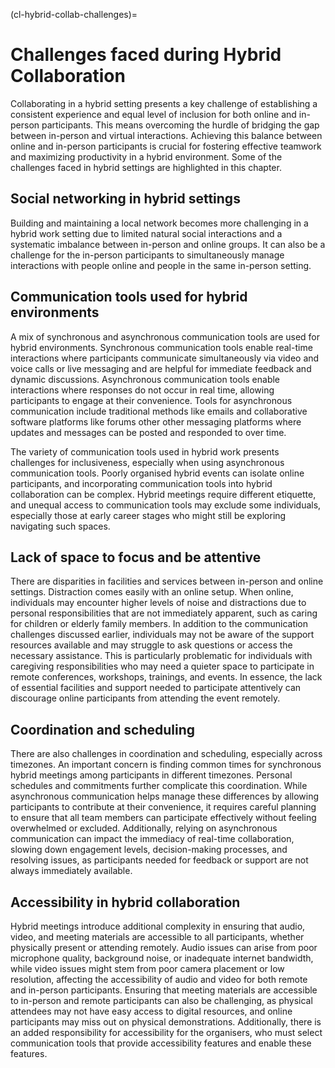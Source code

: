 (cl-hybrid-collab-challenges)=
# Challenges faced during Hybrid Collaboration

Collaborating in a hybrid setting presents a key challenge of establishing a consistent experience and equal level of inclusion for both online and in-person participants.
This means overcoming the hurdle of bridging the gap between in-person and virtual interactions.
Achieving this balance between online and in-person participants is crucial for fostering effective teamwork and maximizing productivity in a hybrid environment.
Some of the challenges faced in hybrid settings are highlighted in this chapter.

## Social networking in hybrid settings

Building and maintaining a local network becomes more challenging in a hybrid work setting due to limited natural social interactions and a systematic imbalance between in-person and online groups.
It can also be a challenge for the in-person participants to simultaneously manage interactions with people online and people in the same in-person setting.

## Communication tools used for hybrid environments

A mix of synchronous and asynchronous communication tools are used for hybrid environments.
Synchronous communication tools enable real-time interactions where participants communicate simultaneously via video and voice calls or live messaging and are helpful for immediate feedback and dynamic discussions.
Asynchronous communication tools enable interactions where responses do not occur in real time, allowing participants to engage at their convenience.
Tools for asynchronous communication include traditional methods like emails and collaborative software platforms  like forums other other messaging platforms where updates and messages can be posted and responded to over time.

The variety of communication tools used in hybrid work presents challenges for inclusiveness, especially when using asynchronous communication tools.
Poorly organised hybrid events can isolate online participants, and incorporating communication tools into hybrid collaboration can be complex.
Hybrid meetings require different etiquette, and unequal access to communication tools may exclude some individuals, especially those at early career stages who might still be exploring navigating such spaces.

## Lack of space to focus and be attentive

There are disparities in facilities and services between in-person and online settings.
Distraction comes easily with an online setup.
When online, individuals may encounter higher levels of noise and distractions due to personal responsibilities that are not immediately apparent, such as caring for children or elderly family members.
In addition to the communication challenges discussed earlier, individuals may not be aware of the support resources available and may struggle to ask questions or access the necessary assistance.
This is particularly problematic for individuals with caregiving responsibilities who may need a quieter space to participate in remote conferences, workshops, trainings, and events.
In essence, the lack of essential facilities and support needed to participate attentively can discourage online participants from attending the event remotely.

## Coordination and scheduling

There are also challenges in coordination and scheduling, especially across timezones.
An important concern is finding common times for synchronous hybrid meetings among participants in different timezones.
Personal schedules and commitments further complicate this coordination.
While asynchronous communication helps manage these differences by allowing participants to contribute at their convenience, it requires careful planning to ensure that all team members can participate effectively without feeling overwhelmed or excluded.
Additionally, relying on asynchronous communication can impact the immediacy of real-time collaboration, slowing down engagement levels, decision-making processes, and resolving issues, as participants needed for feedback or support are not always immediately available.

## Accessibility in hybrid collaboration

Hybrid meetings introduce additional complexity in ensuring that audio, video, and meeting materials are accessible to all participants, whether physically present or attending remotely.
Audio issues can arise from poor microphone quality, background noise, or inadequate internet bandwidth, while video issues might stem from poor camera placement or low resolution, affecting the accessibility of audio and video for both remote and in-person participants.
Ensuring that meeting materials are accessible to in-person and remote participants can also be challenging, as physical attendees may not have easy access to digital resources, and online participants may miss out on physical demonstrations.
Additionally, there is an added responsibility for accessibility for the organisers, who must select communication tools that provide accessibility features and enable these features.
